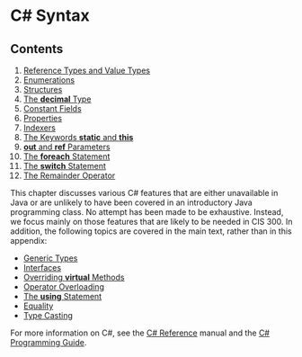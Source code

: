 # C# Syntax

<div class="TOC">

## Contents

1.  [Reference Types and Value
    Types](/~rhowell/DataStructures/redirect/reference-value)
2.  [Enumerations](/~rhowell/DataStructures/redirect/enumerations)
3.  [Structures](/~rhowell/DataStructures/redirect/structs)
4.  [The **decimal** Type](/~rhowell/DataStructures/redirect/decimals)
5.  [Constant Fields](/~rhowell/DataStructures/redirect/const)
6.  [Properties](/~rhowell/DataStructures/redirect/properties)
7.  [Indexers](/~rhowell/DataStructures/redirect/indexers)
8.  [The Keywords **static** and
    **this**](/~rhowell/DataStructures/redirect/static-this)
9.  [**out** and **ref**
    Parameters](/~rhowell/DataStructures/redirect/out-ref)
10. [The **foreach**
    Statement](/~rhowell/DataStructures/redirect/foreach)
11. [The **switch** Statement](/~rhowell/DataStructures/redirect/switch)
12. [The Remainder
    Operator](/~rhowell/DataStructures/redirect/remainder)

</div>

This chapter discusses various C# features that are either unavailable
in Java or are unlikely to have been covered in an introductory Java
programming class. No attempt has been made to be exhaustive. Instead,
we focus mainly on those features that are likely to be needed in CIS
300. In addition, the following topics are covered in the main text,
rather than in this appendix:

  - [Generic Types](/~rhowell/DataStructures/redirect/generic)
  - [Interfaces](/~rhowell/DataStructures/redirect/interfaces)
  - [Overriding **virtual**
    Methods](/~rhowell/DataStructures/redirect/method-overriding)
  - [Operator
    Overloading](/~rhowell/DataStructures/redirect/operator-overloading)
  - [The **using**
    Statement](/~rhowell/DataStructures/redirect/using-statement)
  - [Equality](/~rhowell/DataStructures/redirect/equality)
  - [Type Casting](/~rhowell/DataStructures/redirect/casts)

For more information on C#, see the [C#
Reference](http://msdn.microsoft.com/en-us/library/618ayhy6.aspx) manual
and the [C# Programming
Guide](http://msdn.microsoft.com/en-us/library/67ef8sbd.aspx).
